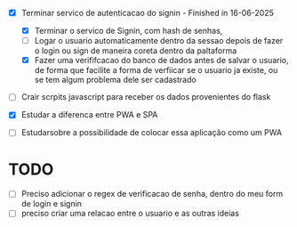 - [x] Terminar servico de autenticacao do signin - Finished in 16-06-2025
    - [x] Terminar o servico de Signin, com hash de senhas, 
    - [ ] Logar o usuario automaticamente dentro da sessao depois de fazer o login ou sign de maneira coreta dentro da paltaforma
    - [x] Fazer uma verififcacao do banco de dados antes de salvar o usuario, de forma que facilite a forma de verfiicar se o usuario ja existe, ou se tem algum problema dele ser cadastrado
    
- [ ] Crair scrpits javascript para receber os dados provenientes do flask 
- [x] Estudar a diferenca entre PWA e SPA
- [ ] Estudarsobre a possibilidade de colocar essa aplicação como um PWA



# TODO
- [ ] Preciso adicionar o regex de verificacao de senha, dentro do meu form de login e signin
- [ ] preciso criar uma relacao entre o usuario e as outras ideias
